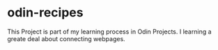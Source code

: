 # odin-recipes

This Project is part of my learning process in Odin Projects.
I learning a  greate deal about connecting webpages.